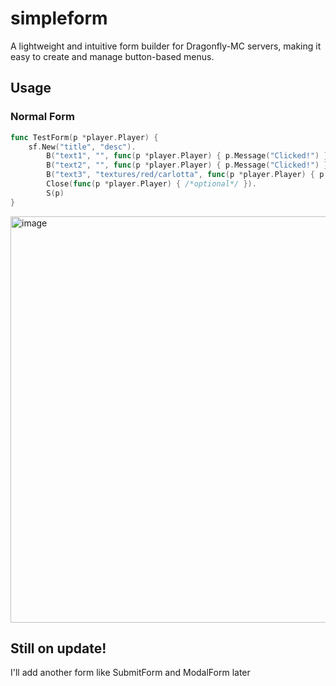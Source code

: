 # simpleform
A lightweight and intuitive form builder for Dragonfly-MC servers, making it easy to create and manage button-based menus.

## Usage

### Normal Form

```go
func TestForm(p *player.Player) {
	sf.New("title", "desc").
		B("text1", "", func(p *player.Player) { p.Message("Clicked!") }).
		B("text2", "", func(p *player.Player) { p.Message("Clicked!") }).
		B("text3", "textures/red/carlotta", func(p *player.Player) { p.Message("Clicked!") }).
		Close(func(p *player.Player) { /*optional*/ }).
		S(p)
}
```

<img width="768" height="650" alt="image" src="https://github.com/user-attachments/assets/e0c29a0e-5478-4b08-96b0-6e60627200cd" />

## Still on update!

I'll add another form like SubmitForm and ModalForm later
